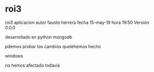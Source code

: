 # roi3
roi3 aplicacion
autor fausto herrera
fecha 15-may-19
hora 19:50
Versión 0.0.0

desarrollado en python
mongodb

pdemos probar los  cambios quelehemos hecho

windows

no hemos afectado todavía


